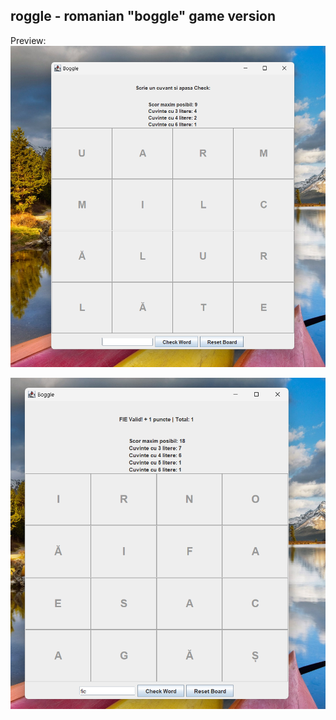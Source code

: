 ## roggle - romanian "boggle" game version


Preview:
![img1](public/img2.png)

![img2](public/img.png)
